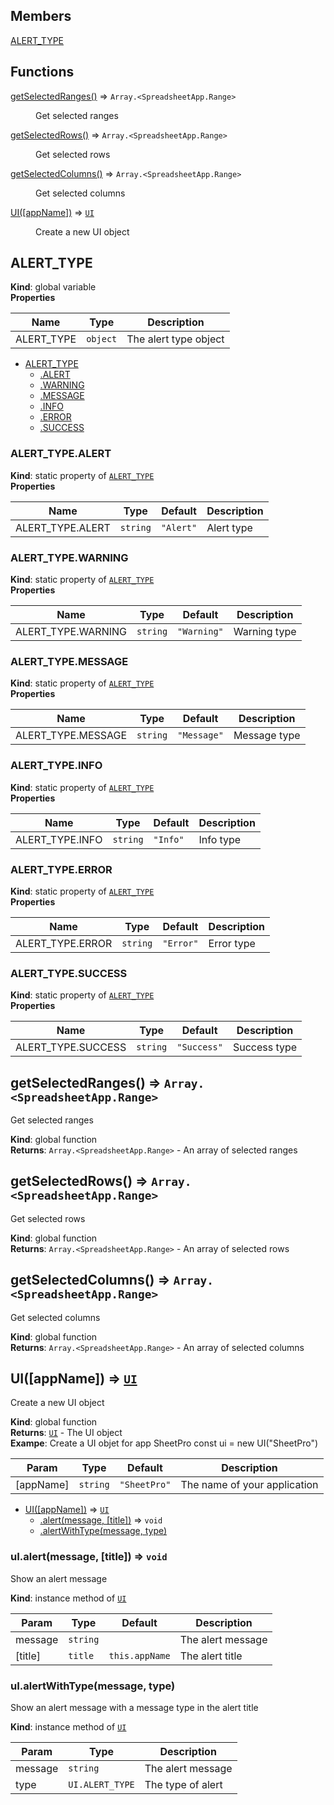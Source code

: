 ## Members

<dl>
<dt><a href="#ALERT_TYPE">ALERT_TYPE</a></dt>
<dd></dd>
</dl>

## Functions

<dl>
<dt><a href="#getSelectedRanges">getSelectedRanges()</a> ⇒ <code>Array.&lt;SpreadsheetApp.Range&gt;</code></dt>
<dd><p>Get selected ranges</p>
</dd>
<dt><a href="#getSelectedRows">getSelectedRows()</a> ⇒ <code>Array.&lt;SpreadsheetApp.Range&gt;</code></dt>
<dd><p>Get selected rows</p>
</dd>
<dt><a href="#getSelectedColumns">getSelectedColumns()</a> ⇒ <code>Array.&lt;SpreadsheetApp.Range&gt;</code></dt>
<dd><p>Get selected columns</p>
</dd>
<dt><a href="#UI">UI([appName])</a> ⇒ <code><a href="#UI">UI</a></code></dt>
<dd><p>Create a new UI object</p>
</dd>
</dl>

<a name="ALERT_TYPE"></a>

## ALERT\_TYPE
**Kind**: global variable  
**Properties**

| Name | Type | Description |
| --- | --- | --- |
| ALERT_TYPE | <code>object</code> | The alert type object |


* [ALERT_TYPE](#ALERT_TYPE)
    * [.ALERT](#ALERT_TYPE.ALERT)
    * [.WARNING](#ALERT_TYPE.WARNING)
    * [.MESSAGE](#ALERT_TYPE.MESSAGE)
    * [.INFO](#ALERT_TYPE.INFO)
    * [.ERROR](#ALERT_TYPE.ERROR)
    * [.SUCCESS](#ALERT_TYPE.SUCCESS)

<a name="ALERT_TYPE.ALERT"></a>

### ALERT_TYPE.ALERT
**Kind**: static property of [<code>ALERT\_TYPE</code>](#ALERT_TYPE)  
**Properties**

| Name | Type | Default | Description |
| --- | --- | --- | --- |
| ALERT_TYPE.ALERT | <code>string</code> | <code>&quot;Alert&quot;</code> | Alert type |

<a name="ALERT_TYPE.WARNING"></a>

### ALERT_TYPE.WARNING
**Kind**: static property of [<code>ALERT\_TYPE</code>](#ALERT_TYPE)  
**Properties**

| Name | Type | Default | Description |
| --- | --- | --- | --- |
| ALERT_TYPE.WARNING | <code>string</code> | <code>&quot;Warning&quot;</code> | Warning type |

<a name="ALERT_TYPE.MESSAGE"></a>

### ALERT_TYPE.MESSAGE
**Kind**: static property of [<code>ALERT\_TYPE</code>](#ALERT_TYPE)  
**Properties**

| Name | Type | Default | Description |
| --- | --- | --- | --- |
| ALERT_TYPE.MESSAGE | <code>string</code> | <code>&quot;Message&quot;</code> | Message type |

<a name="ALERT_TYPE.INFO"></a>

### ALERT_TYPE.INFO
**Kind**: static property of [<code>ALERT\_TYPE</code>](#ALERT_TYPE)  
**Properties**

| Name | Type | Default | Description |
| --- | --- | --- | --- |
| ALERT_TYPE.INFO | <code>string</code> | <code>&quot;Info&quot;</code> | Info type |

<a name="ALERT_TYPE.ERROR"></a>

### ALERT_TYPE.ERROR
**Kind**: static property of [<code>ALERT\_TYPE</code>](#ALERT_TYPE)  
**Properties**

| Name | Type | Default | Description |
| --- | --- | --- | --- |
| ALERT_TYPE.ERROR | <code>string</code> | <code>&quot;Error&quot;</code> | Error type |

<a name="ALERT_TYPE.SUCCESS"></a>

### ALERT_TYPE.SUCCESS
**Kind**: static property of [<code>ALERT\_TYPE</code>](#ALERT_TYPE)  
**Properties**

| Name | Type | Default | Description |
| --- | --- | --- | --- |
| ALERT_TYPE.SUCCESS | <code>string</code> | <code>&quot;Success&quot;</code> | Success type |

<a name="getSelectedRanges"></a>

## getSelectedRanges() ⇒ <code>Array.&lt;SpreadsheetApp.Range&gt;</code>
Get selected ranges

**Kind**: global function  
**Returns**: <code>Array.&lt;SpreadsheetApp.Range&gt;</code> - An array of selected ranges  
<a name="getSelectedRows"></a>

## getSelectedRows() ⇒ <code>Array.&lt;SpreadsheetApp.Range&gt;</code>
Get selected rows

**Kind**: global function  
**Returns**: <code>Array.&lt;SpreadsheetApp.Range&gt;</code> - An array of selected rows  
<a name="getSelectedColumns"></a>

## getSelectedColumns() ⇒ <code>Array.&lt;SpreadsheetApp.Range&gt;</code>
Get selected columns

**Kind**: global function  
**Returns**: <code>Array.&lt;SpreadsheetApp.Range&gt;</code> - An array of selected columns  
<a name="UI"></a>

## UI([appName]) ⇒ [<code>UI</code>](#UI)
Create a new UI object

**Kind**: global function  
**Returns**: [<code>UI</code>](#UI) - The UI object  
**Exampe**: <caption>Create a UI objet for app SheetPro</caption>
const ui = new UI("SheetPro")  

| Param | Type | Default | Description |
| --- | --- | --- | --- |
| [appName] | <code>string</code> | <code>&quot;SheetPro&quot;</code> | The name of your application |


* [UI([appName])](#UI) ⇒ [<code>UI</code>](#UI)
    * [.alert(message, [title])](#UI+alert) ⇒ <code>void</code>
    * [.alertWithType(message, type)](#UI+alertWithType)

<a name="UI+alert"></a>

### uI.alert(message, [title]) ⇒ <code>void</code>
Show an alert message

**Kind**: instance method of [<code>UI</code>](#UI)  

| Param | Type | Default | Description |
| --- | --- | --- | --- |
| message | <code>string</code> |  | The alert message |
| [title] | <code>title</code> | <code>this.appName</code> | The alert title |

<a name="UI+alertWithType"></a>

### uI.alertWithType(message, type)
Show an alert message with a message type in the alert title

**Kind**: instance method of [<code>UI</code>](#UI)  

| Param | Type | Description |
| --- | --- | --- |
| message | <code>string</code> | The alert message |
| type | <code>UI.ALERT\_TYPE</code> | The type of alert |

